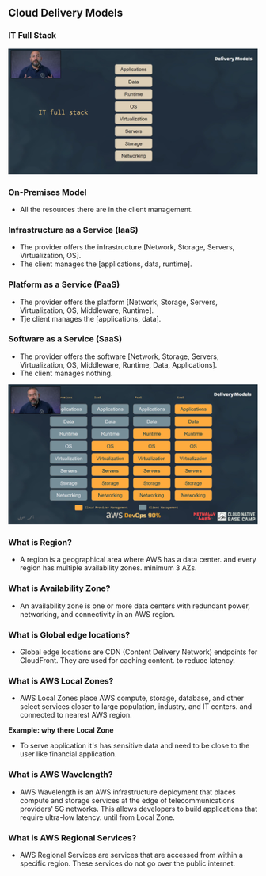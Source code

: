 ## Cloud Delivery Models

### IT Full Stack

<img src="./img/01.png">

### On-Premises Model

- All the resources there are in the client management.

### Infrastructure as a Service (IaaS)

- The provider offers the infrastructure [Network, Storage, Servers, Virtualization, OS].
- The client manages the [applications, data, runtime].

### Platform as a Service (PaaS)

- The provider offers the platform [Network, Storage, Servers, Virtualization, OS, Middleware, Runtime].
- Tje client manages the [applications, data].

### Software as a Service (SaaS)

- The provider offers the software [Network, Storage, Servers, Virtualization, OS, Middleware, Runtime, Data, Applications].
- The client manages nothing.

<img src="./img/02.png">

### What is Region?

- A region is a geographical area where AWS has a data center. and every region has multiple availability zones. minimum 3 AZs.

### What is Availability Zone?

- An availability zone is one or more data centers with redundant power, networking, and connectivity in an AWS region.

### What is Global edge locations?

- Global edge locations are CDN (Content Delivery Network) endpoints for CloudFront. They are used for caching content. to reduce latency.

### What is AWS Local Zones?

- AWS Local Zones place AWS compute, storage, database, and other select services closer to large population, industry, and IT centers. and connected to nearest AWS region.

**Example: why there Local Zone**

- To serve application it's has sensitive data and need to be close to the user like financial application.

### What is AWS Wavelength?

- AWS Wavelength is an AWS infrastructure deployment that places compute and storage services at the edge of telecommunications providers' 5G networks. This allows developers to build applications that require ultra-low latency. until from Local Zone.

### What is AWS Regional Services?

- AWS Regional Services are services that are accessed from within a specific region. These services do not go over the public internet.
